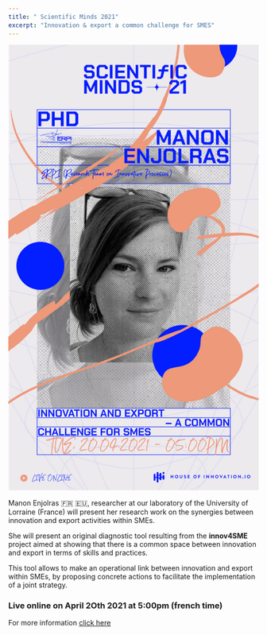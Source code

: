 ```yaml
---
title: " Scientific Minds 2021"
excerpt: "Innovation & export a common challenge for SMES"
---
```


![](/assets/images/post/Manon.png)


Manon Enjolras 🇫🇷 🇪🇺, researcher at our laboratory of the University of Lorraine (France) will present her research work on the synergies between innovation and export activities within SMEs.   

She will present an original diagnostic tool resulting from the **innov4SME** project aimed at showing that there is a common space between innovation and export in terms of skills and practices.   

This tool allows to make an operational link between innovation and export within SMEs, by proposing concrete actions to facilitate the implementation of a joint strategy.

### Live online on April 2Oth 2021 at 5:00pm (french time) 

For more information [click here](https://www.linkedin.com/events/scientificminds-04-innovationan6778106766057062400/)


